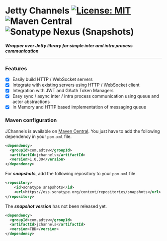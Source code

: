 # Jetty Channels  [![License: MIT](https://img.shields.io/badge/License-MIT-brightgreen.svg)](https://opensource.org/licenses/MIT) ![Maven Central](https://img.shields.io/maven-central/v/com.adtsw/jchannels?color=blue&label=Version) ![Sonatype Nexus (Snapshots)](https://img.shields.io/nexus/s/com.adtsw/jchannels?label=Snapshot&server=https%3A%2F%2Foss.sonatype.org%2F)


***Wrapper over Jetty library for simple inter and intra process communication***

---

### Features

* [x] Easily build HTTP / WebSocket servers
* [x] Integrate with existing servers using HTTP / WebSocket client
* [x] Integration with JWT and GAuth Token Managers
* [x] Easy sync / async inter / intra process communication using queue and actor abstractions
* [x] In Memory and HTTP based implementation of messaging queue

### Maven configuration

JChannels is available on [Maven Central](http://search.maven.org/#search). You just have to add the following dependency in your `pom.xml` file.

```xml
<dependency>
  <groupId>com.adtsw</groupId>
  <artifactId>jchannels</artifactId>
  <version>1.0.30</version>
</dependency>
```

For ***snapshots***, add the following repository to your `pom.xml` file.
```xml
<repository>
    <id>sonatype snapshots</id>
    <url>https://oss.sonatype.org/content/repositories/snapshots</url>
</repository>
```
The ***snapshot version*** has not been released yet.
```xml
<dependency>
  <groupId>com.adtsw</groupId>
  <artifactId>jchannels</artifactId>
  <version>TBD</version>
</dependency>
```
